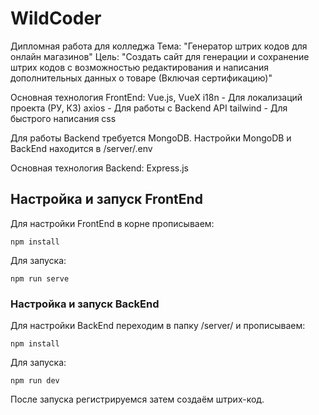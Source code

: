 # WildCoder
Дипломная работа для колледжа
Тема: "Генератор штрих кодов для онлайн магазинов"
Цель: "Создать сайт для генерации и сохранение штрих кодов с возможностью редактирования и написания дополнительных данных о товаре (Включая сертификацию)"

Основная технология FrontEnd: Vue.js, VueX
i18n - Для локализаций проекта (РУ, КЗ)
axios - Для работы с Backend API
tailwind - Для быстрого написания css

Для работы Backend требуется MongoDB.
Настройки MongoDB и BackEnd находится в /server/.env

Основная технология Backend: Express.js

## Настройка и запуск FrontEnd
Для настройки FrontEnd в корне прописываем:
```
npm install
```
Для запуска:
```
npm run serve
```
###  Настройка и запуск BackEnd
Для настройки BackEnd переходим в папку /server/ и прописываем:
```
npm install
```
Для запуска:
```
npm run dev
```
После запуска регистрируемся затем создаём штрих-код.